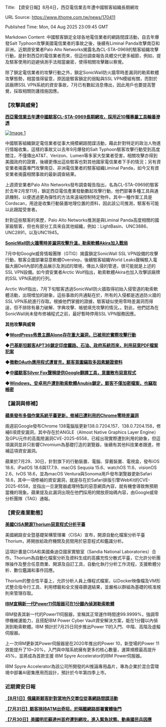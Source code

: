 Title: 【資安日報】8月4日，西亞電信業去年遭中國駭客組織長期網攻

URL Source: https://www.ithome.com.tw/news/170411

Published Time: Mon, 04 Aug 2025 23:09:45 GMT

Markdown Content:
中國駭客鎖定全球各地電信業者的網路間諜活動，自去年爆發Salt Typhoon攻擊美國電信業者的事故之後，後續有Liminal Panda攻擊南亞和非洲，近期資安業者Palo Alto Networks揭露名為CL-STA-0969的駭客組織攻擊行動，是針對西亞的電信業者而來，但這份調查報告具體交代更多細節，例如，提及駭客使用的迴避偵測手法相當嚴密，使得相關攻擊難以察覺。

除了鎖定電信業者的攻擊行動之外，鎖定SonicWall防火牆零時差漏洞的勒索軟體攻擊態勢，相當值得留意，原因是駭客鎖定的弱點與SSL VPN模組有關，而對於該廠牌SSL VPN系統的資安事故，7月已有數起消息傳出，因此用戶也要提高警覺，採取相關防護措施因應。

### 【攻擊與威脅】

[**西亞電信業去年遭中國駭客CL-STA-0969長期網攻，採用近10種專屬工具輪番滲透**](https://www.ithome.com.tw/news/170407)

[![Image 1](https://s4.itho.me/sites/default/files/images/word-image-1348-148315-1.png)](https://s4.itho.me/sites/default/files/images/word-image-1348-148315-1.png)

中國駭客組織鎖定電信業者從事大規模網路間諜活動，藉此針對特定的政治人物進行情報收集，這樣的事故又以去年9月爆發的Salt Typhoon駭客攻擊行動受到高度關注，不僅傳出AT&T、Verizon、Lumen等多家大型業者受害，相關攻擊亦得到美國政府的證實，後續更傳出這些駭客也對其他國家電信業者下手的情況；另有資安業者揭露專門攻擊南亞、非洲電信業者的駭客組織Liminal Panda，如今又有資安業者揭露相關事故的最新調查結果。

上週資安業者Palo Alto Networks發布調查報告指出，名為CL-STA-0969的駭客於去年2月至11月，鎖定西亞電信產業發動數起攻擊行動，他們部署多種工具與通訊機制，以便透過更為彈性的方法來遠端控制特定物件。其中一種作案工具是Cordscan，用途是收集行動裝置地理位置的資料，因此該公司推測，駭客有可能以此跟蹤受害者。

針對這些駭客的來歷，Palo Alto Networks推測是與Liminal Panda高度相關的國家級駭客，但也有部分工具來自其他組織，例如：LightBasin、UNC3886、UNC2891，以及UNC1945。

[**SonicWall防火牆零時差漏洞攻擊升溫，勒索軟體Akira加入戰局**](https://www.ithome.com.tw/news/170409)

7月中旬Google威脅情報團隊（GTIG）揭露鎖定SonicWall SSL VPN設備的攻擊行動，駭客企圖部署惡意軟體Overstep，後續駭客組織World Leaks聲稱駭入電腦大廠Dell內部的產品展示及測試的環境，傳出入侵的管道，很可能就是上述的SSL VPN設備。如今資安業者Arctic Wolf指出，勒索軟體Akira也加入攻擊該廠牌的SSL VPN系統的行列。

Arctic Wolf指出，7月下旬駭客透過SonicWall防火牆取得初始入侵管道的勒索軟體活動，出現增加的跡象，這些事故的共通點在於，所有的入侵都是透過防火牆的SSL VPN系統進行存取。根據他們掌握的證據，駭客疑似使用零時差漏洞而得逞，但不排除有暴力破解、字典攻擊、帳號填充攻擊的情況。。對此，他們認為在SonicWall尚未發布修補程式之前，最好暫時停用SSL VPN服務因應。

**其他攻擊與威脅**

◆**[WordPress佈景主題Alone存在重大漏洞，已被用於實際攻擊行動](https://securityaffairs.com/180630/hacking/attackers-actively-exploit-critical-zero-day-in-alone-wordpress-theme.html)**

◆**[巴基斯坦駭客APT36鎖定印度鐵路、石油、政府系統而來，利用惡意PDF檔案犯案](https://gbhackers.com/apt36-hackers-target-indian-railways-oil-and-government-systems/)**

◆**[微軟OAuth應用程式遭冒充，駭客意圖竊取多因素驗證資料](https://gbhackers.com/threat-actors-impersonate-microsoft-oauth-apps/)**

◆**[中國駭客Silver Fox聲稱提供Google翻譯工具，意圖散布惡意程式](https://gbhackers.com/silver-fox-hackers-exploit-weaponized-google-translate-tools/)**

◆**[Windows、安卓用戶遭到勒索軟體Anubis鎖定，駭客不僅加密檔案，也竊取帳密](https://gbhackers.com/anubis-ransomware-targets-android-and-windows-users/)**

### 【漏洞與修補】

[**蘋果發布多個作業系統平臺更新，修補已遭利用的Chrome零時差漏洞**](https://www.ithome.com.tw/news/170408)

兩週前Google發布Chrome 138電腦版更新138.0.7204.157、138.0.7204.158，修補6項資安漏洞，其中存在於ANGLE（Almost Native Graphics Layer Engine）及GPU元件的高風險漏洞CVE-2025-6558，已經出現實際遭到利用的跡象，但這項漏洞並非只影響Chromium為基礎打造的瀏覽器，後續有其他科技業者跟進，修補這項資安漏洞。

蘋果於7月29、30日，針對旗下的行動裝置、電腦、穿戴裝置、電視盒，發布iOS 18.6、iPadOS 18.6與17.7.9、macOS Sequoia 15.6、watchOS 11.6、visionOS 2.6、tvOS 18.6，並為macOS Ventura與Sonoma用戶發布瀏覽器更新Safari 18.6，其中一項修補的資安漏洞，就是存在於Safari排版引擎WebKit的CVE-2025-6558，並指出一旦瀏覽器處理特製的惡意網頁內容，就有機會導致無預期當機的現象。蘋果提及此漏洞出現在他們採用的開放原始碼內容，由Google威脅分析團隊（TAG）通報。

### 【資安產業動態】

[**美國CISA開源Thorium惡意程式分析平臺**](https://www.ithome.com.tw/news/170400)

美國網路安全暨基礎架構管理署（CISA）宣布，開源自動化檔案分析平臺Thorium，將開放給政府機關及民間用於惡意程式和鑑識分析。

這項計畫是CISA和美國桑迪亞國家實驗室（Sandia National Laboratories）合作。Thorium為自動化檔案分析及資料生成的高擴充性分散式平臺，它允許分析團隊操作及整合任意商業、開源及自訂工具，自動化執行分析工作流程，支援軟體分析、數位鑑識和事件回應。

Thorium的整合性平臺上，允許分析人員上傳程式檔案，以Docker映像檔及VM形式整合指令行工具、利用標籤和全文搜尋篩選結果，並嚴格以群組為基礎的核准規則來管理存取。

[**IBM宣稱新一代Power11伺服器可在1分鐘內偵測勒索軟體**](https://www.ithome.com.tw/news/169959)

IBM發表其新一代的Power11伺服器，宣稱其正常運作時間達99.9999%，強調零停機維運能力，且搭配IBM Power Cyber Vault資安解決方案，能在1分鐘以內偵測到勒索軟體。IBM 預計於7月25日同步推出Power 11的入門、中階、高階及虛擬伺服器。

上一次IBM更新其Power伺服器是在2020年推出的Power 10，新登場的Power 11效能提升了10~20%，入門與中階系統擁有更多的核心數量，運算規模最高提升45%，並將成為首款支援 IBM Spyre Accelerator的IBM Power伺服器。

IBM Spyre Accelerator為該公司所開發的AI推論專用晶片，專為企業於混合雲環境中部署AI密集應用而設計，預計於今年第四季上市。

### **近期資安日報**

[**【8月1日】俄羅斯駭客針對當地外交單位從事網路間諜活動**](https://www.ithome.com.tw/news/170359)

[**【7月31日】駭客挾持ATM出奇招，於隔離網路部署實體後門**](https://www.ithome.com.tw/news/170345)

[**【7月30日】美國明尼蘇達州首府遭到網攻，進入緊急狀態、動員國民兵因應**](https://www.ithome.com.tw/news/170328)
